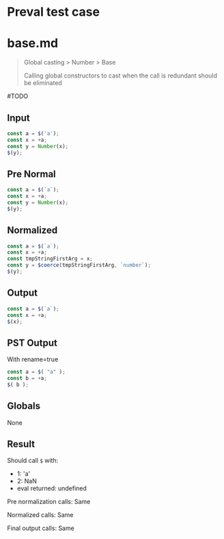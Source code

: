 # Preval test case

# base.md

> Global casting > Number > Base
>
> Calling global constructors to cast when the call is redundant should be eliminated

#TODO

## Input

`````js filename=intro
const a = $('a');
const x = +a;
const y = Number(x);
$(y);
`````

## Pre Normal


`````js filename=intro
const a = $(`a`);
const x = +a;
const y = Number(x);
$(y);
`````

## Normalized


`````js filename=intro
const a = $(`a`);
const x = +a;
const tmpStringFirstArg = x;
const y = $coerce(tmpStringFirstArg, `number`);
$(y);
`````

## Output


`````js filename=intro
const a = $(`a`);
const x = +a;
$(x);
`````

## PST Output

With rename=true

`````js filename=intro
const a = $( "a" );
const b = +a;
$( b );
`````

## Globals

None

## Result

Should call `$` with:
 - 1: 'a'
 - 2: NaN
 - eval returned: undefined

Pre normalization calls: Same

Normalized calls: Same

Final output calls: Same
